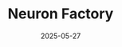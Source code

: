 ---  
layout: startup_page  
title: "Neuron Factory"  
id: "neuronfactory.ai"  
permalink: "/neuronfactoryneuronfactory.ai05272025/"  
website: "https://www.neuronfactory.ai/"  
funding_round: "Seed"  
funding_amount: "$6M"  
investors: "Activant Capital, Colle Capital, Karman Ventures, Punch Capital, Filip Cordeel (Strategic Investor)"  
about: "Neuron Factory is an AI startup developing AI coworkers for the construction industry. Its platform uses a proprietary enterprise task graph to enable AI agents to support real-time coordination, task delegation, and decision-making within complex construction environments. The AI coworker platform is designed to integrate seamlessly with existing construction workflows to improve efficiency throughout every phase of the construction process."  
markets: "AI, Construction, Software"  
hq: "Redwood City, California, United States"  
founded_year: "2025"  
linkedin: "https://www.linkedin.com/company/neuronfactory"  
twitter: "https://twitter.com/Neuron_Factory"  
instagram: ""  
facebook: ""  
crunchbase: "https://www.crunchbase.com/organization/neuron-factory"  
pitchbook: "https://pitchbook.com/profiles/company/845930-98"  

date_display: "27-May-2025"  
date: "2025-05-27"

# SEO Optimization  
meta_title: "Neuron Factory - Seed Funding ($6M)"  
meta_description: "Neuron Factory, Neuron Factory is an AI startup developing AI coworkers for the construction industry. Its platform uses a proprietary enterprise task graph to enable..."  
meta_keywords: "Neuron Factory, AI, Construction, Software, Seed funding"  
canonical_url: "https://startup.projectstartups.com/neuronfactoryneuronfactory.ai05272025/"  
---